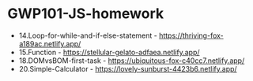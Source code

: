 # GWP101-JS-homework
* 14.Loop-for-while-and-if-else-statement - https://thriving-fox-a189ac.netlify.app/
* 15.Function - https://stellular-gelato-adfaea.netlify.app/
* 18.DOMvsBOM-first-task - https://ubiquitous-fox-c40cc7.netlify.app/
* 20.Simple-Calculator - https://lovely-sunburst-4423b6.netlify.app/
